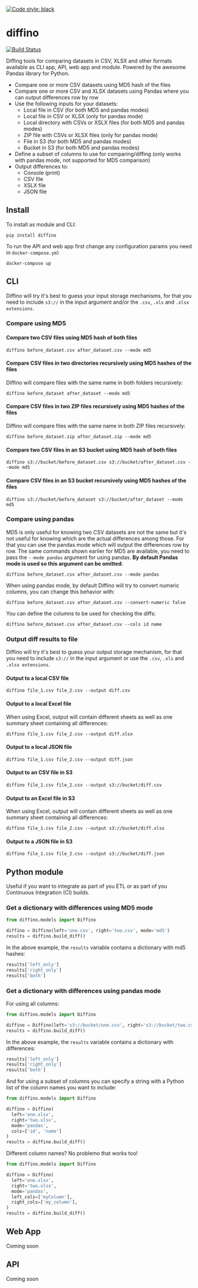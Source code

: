 [![Code style: black](https://img.shields.io/badge/code%20style-black-000000.svg)](https://github.com/ambv/black)

diffino
====
[![Build Status](https://travis-ci.com/IntuitiveWebSolutions/diffino.svg?branch=master)](https://travis-ci.com/IntuitiveWebSolutions/diffino)

Diffing tools for comparing datasets in CSV, XLSX and other formats available as CLI app, API, web app and module. Powered by the awesome Pandas library for Python.

- Compare one or more CSV datasets using MD5 hash of the files
- Compare one or more CSV and XLSX datasets using Pandas where you can output differences row by row
- Use the following inputs for your datasets:
  - Local file in CSV (for both MD5 and pandas modes)
  - Local file in CSV or XLSX (only for pandas mode)
  - Local directory with CSVs or XSLX files (for both MD5 and pandas modes)
  - ZIP file with CSVs or XLSX files (only for pandas mode)
  - File in S3 (for both MD5 and pandas modes)
  - Bucket in S3 (for both MD5 and pandas modes)
- Define a subset of columns to use for comparing/diffing (only works with pandas mode, not supported for MD5 comparison)
- Output differences to:
  - Console (print)
  - CSV file
  - XSLX file
  - JSON file

## Install

To install as module and CLI:

```
pip install diffino
```

To run the API and web app first change any configuration params you need in `docker-compose.yml`

```
docker-compose up
```

## CLI

Diffino will try it's best to guess your input storage mechanisms, for that you need to include `s3://` in the input argument and/or the `.csv`, `.xls` and `.xlsx extensions`.

### Compare using MD5

#### Compare two CSV files using MD5 hash of both files

```
diffino before_dataset.csv after_dataset.csv --mode md5
```

#### Compare CSV files in two directories recursively using MD5 hashes of the files

Diffino will compare files with the same name in both folders recursively:

```
diffino before_dataset after_dataset --mode md5
```

#### Compare CSV files in two ZIP files recursively using MD5 hashes of the files

Diffino will compare files with the same name in both ZIP files recursively:

```
diffino before_dataset.zip after_dataset.zip --mode md5
```

#### Compare two CSV files in an S3 bucket using MD5 hash of both files

```
diffino s3://bucket/before_dataset.csv s3://bucket/after_dataset.csv --mode md5
```

#### Compare CSV files in an S3 bucket recursively using MD5 hashes of the files

```
diffino s3://bucket/before_dataset s3://bucket/after_dataset --mode md5
```

### Compare using pandas

MD5 is only useful for knowing two CSV datasets are not the same but it's not useful for knowing which are the actual differences among those. For that you can use the pandas mode which will output the differences row by row.
The same commands shown earlier for MD5 are available, you need to pass the `--mode pandas` argument for using pandas. **By default Pandas mode is used so this argument can be omitted**:

```
diffino before_dataset.csv after_dataset.csv --mode pandas
```

When using pandas mode, by default Diffino will try to convert numeric columns, you can change this behavior with:

```
diffino before_dataset.csv after_dataset.csv --convert-numeric false
```

You can define the columns to be used for checking the diffs:

```
diffino before_dataset.csv after_dataset.csv --cols id name
```

### Output diff results to file

Diffino will try it's best to guess your output storage mechanism, for that you need to include `s3://` in the input argument or use the `.csv`, `.xls` and `.xlsx extensions`.

#### Output to a local CSV file
```
diffino file_1.csv file_2.csv --output diff.csv
```

#### Output to a local Excel file

When using Excel, output will contain different sheets as well as one summary sheet containing all differences:

```
diffino file_1.csv file_2.csv --output diff.xlsx
```

#### Output to a local JSON file

```
diffino file_1.csv file_2.csv --output diff.json
```

#### Output to an CSV file in S3

```
diffino file_1.csv file_2.csv --output s3://bucket/diff.csv
```

#### Output to an Excel file in S3
When using Excel, output will contain different sheets as well as one summary sheet containing all differences:

```
diffino file_1.csv file_2.csv --output s3://bucket/diff.xlsx
```

#### Output to a JSON file in S3

```
diffino file_1.csv file_2.csv --output s3://bucket/diff.json
```

## Python module

Useful if you want to integrate as part of you ETL or as part of you Continuous Integration (CI) builds.

### Get a dictionary with differences using MD5 mode

```python
from diffino.models import Diffino

diffino = Diffino(left='one.csv', right='two.csv', mode='md5')
results = diffino.build_diff()
```

In the above example, the `results` variable contains a dictionary with md5 hashes:

```python
results['left_only']
results['right_only']
results['both']
```

### Get a dictionary with differences using pandas mode
For using all columns:

```python
from diffino.models import Diffino

diffino = Diffino(left='s3://bucket/one.csv', right='s3://bucket/two.csv', mode='pandas')
results = diffino.build_diff()
```

In the above example, the `results` variable contains a dictionary with differences:

```python
results['left_only']
results['right_only']
results['both']
```

And for using a subset of columns you can specify a string with a Python list of the column names you want to include:

```python
from diffino.models import Diffino

diffino = Diffino(
  left='one.xlsx',
  right='two.xlsx',
  mode='pandas',
  cols=['id', 'name']
)
results = diffino.build_diff()
```

Different column names? No problemo that works too!

```python
from diffino.models import Diffino

diffino = Diffino(
  left='one.xlsx',
  right='two.xlsx',
  mode='pandas',
  left_cols=['myColumn'],
  right_cols=['my_column'],
)
results = diffino.build_diff()
```

## Web App

Coming soon

## API

Coming soon
